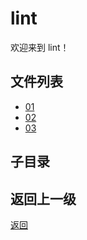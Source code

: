 # lint

欢迎来到 lint！

## 文件列表

- [01](tool/lint/01)
- [02](tool/lint/02)
- [03](tool/lint/03)

## 子目录



## 返回上一级

[返回](../README.md)